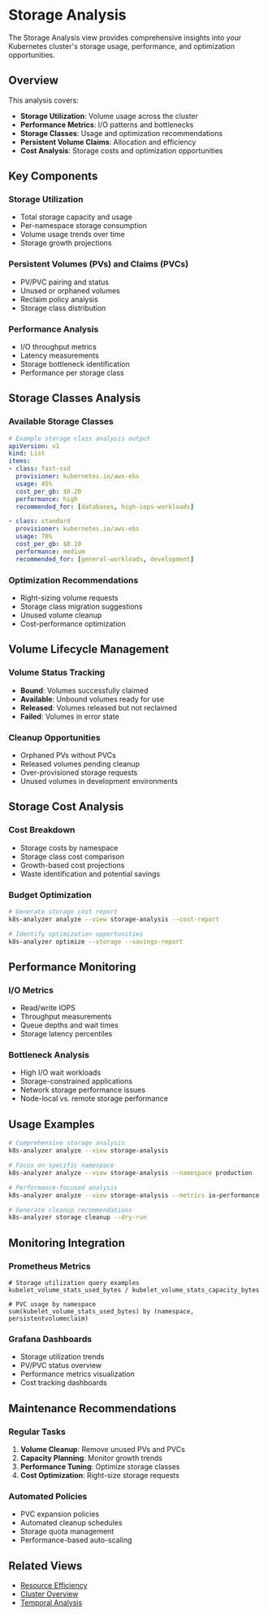 # Storage Analysis

The Storage Analysis view provides comprehensive insights into your Kubernetes cluster's storage usage, performance, and optimization opportunities.

## Overview

This analysis covers:

- **Storage Utilization**: Volume usage across the cluster
- **Performance Metrics**: I/O patterns and bottlenecks
- **Storage Classes**: Usage and optimization recommendations
- **Persistent Volume Claims**: Allocation and efficiency
- **Cost Analysis**: Storage costs and optimization opportunities

## Key Components

### Storage Utilization
- Total storage capacity and usage
- Per-namespace storage consumption
- Volume usage trends over time
- Storage growth projections

### Persistent Volumes (PVs) and Claims (PVCs)
- PV/PVC pairing and status
- Unused or orphaned volumes
- Reclaim policy analysis
- Storage class distribution

### Performance Analysis
- I/O throughput metrics
- Latency measurements
- Storage bottleneck identification
- Performance per storage class

## Storage Classes Analysis

### Available Storage Classes
```yaml
# Example storage class analysis output
apiVersion: v1
kind: List
items:
- class: fast-ssd
  provisioner: kubernetes.io/aws-ebs
  usage: 45%
  cost_per_gb: $0.20
  performance: high
  recommended_for: [databases, high-iops-workloads]

- class: standard
  provisioner: kubernetes.io/aws-ebs
  usage: 78%
  cost_per_gb: $0.10
  performance: medium
  recommended_for: [general-workloads, development]
```

### Optimization Recommendations
- Right-sizing volume requests
- Storage class migration suggestions
- Unused volume cleanup
- Cost-performance optimization

## Volume Lifecycle Management

### Volume Status Tracking
- **Bound**: Volumes successfully claimed
- **Available**: Unbound volumes ready for use
- **Released**: Volumes released but not reclaimed
- **Failed**: Volumes in error state

### Cleanup Opportunities
- Orphaned PVs without PVCs
- Released volumes pending cleanup
- Over-provisioned storage requests
- Unused volumes in development environments

## Storage Cost Analysis

### Cost Breakdown
- Storage costs by namespace
- Storage class cost comparison
- Growth-based cost projections
- Waste identification and potential savings

### Budget Optimization
```bash
# Generate storage cost report
k8s-analyzer analyze --view storage-analysis --cost-report

# Identify optimization opportunities
k8s-analyzer optimize --storage --savings-report
```

## Performance Monitoring

### I/O Metrics
- Read/write IOPS
- Throughput measurements
- Queue depths and wait times
- Storage latency percentiles

### Bottleneck Analysis
- High I/O wait workloads
- Storage-constrained applications
- Network storage performance issues
- Node-local vs. remote storage performance

## Usage Examples

```bash
# Comprehensive storage analysis
k8s-analyzer analyze --view storage-analysis

# Focus on specific namespace
k8s-analyzer analyze --view storage-analysis --namespace production

# Performance-focused analysis
k8s-analyzer analyze --view storage-analysis --metrics io-performance

# Generate cleanup recommendations
k8s-analyzer storage cleanup --dry-run
```

## Monitoring Integration

### Prometheus Metrics
```promql
# Storage utilization query examples
kubelet_volume_stats_used_bytes / kubelet_volume_stats_capacity_bytes

# PVC usage by namespace
sum(kubelet_volume_stats_used_bytes) by (namespace, persistentvolumeclaim)
```

### Grafana Dashboards
- Storage utilization trends
- PV/PVC status overview
- Performance metrics visualization
- Cost tracking dashboards

## Maintenance Recommendations

### Regular Tasks
1. **Volume Cleanup**: Remove unused PVs and PVCs
2. **Capacity Planning**: Monitor growth trends
3. **Performance Tuning**: Optimize storage classes
4. **Cost Optimization**: Right-size storage requests

### Automated Policies
- PVC expansion policies
- Automated cleanup schedules
- Storage quota management
- Performance-based auto-scaling

## Related Views

- [Resource Efficiency](resource-efficiency.md)
- [Cluster Overview](cluster-overview.md)
- [Temporal Analysis](temporal-analysis.md)
